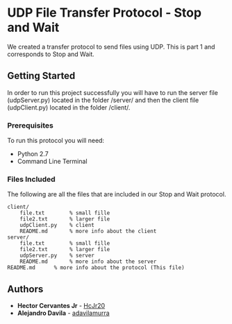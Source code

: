 # UDP File Transfer Protocol - Stop and Wait

We created a transfer protocol to send files using UDP. This is part 1 and corresponds to Stop and Wait.

## Getting Started

In order to run this project successfully you will have to run the server file (udpServer.py) located in the folder /server/ and then the client file (udpClient.py) located in the folder /client/.

### Prerequisites

To run this protocol you will need:
* Python 2.7
* Command Line Terminal

### Files Included

The following are all the files that are included in our Stop and Wait protocol.

```
client/
    file.txt        % small fille
    file2.txt       % larger file
    udpClient.py    % client
    README.md       % more info about the client
server/
    file.txt        % small fille
    file2.txt       % larger file
    udpServer.py    % server
    README.md       % more info about the server
README.md      % more info about the protocol (This file)
```

## Authors

* **Hector Cervantes Jr** - [HcJr20](https://github.com/HcJr20)
* **Alejandro Davila** - [adavilamurra](https://github.com/adavilamurra)

